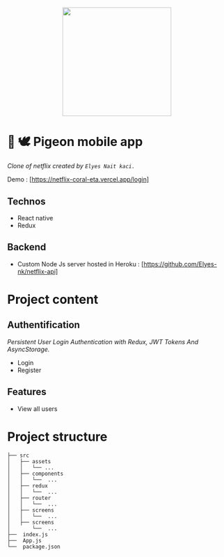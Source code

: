 <h1 align="center">
    <img height="250" src="https://icones.pro/wp-content/uploads/2021/04/icone-netflix-symbole-logo-original.png">
</h1>

# 📝 🕊 Pigeon mobile app
*Clone of netflix created by `Elyes Nait kaci.`*

Demo : [https://netflix-coral-eta.vercel.app/login]



## Technos
- React native
- Redux

## Backend
- Custom Node Js server hosted in Heroku : [https://github.com/Elyes-nk/netflix-api]

# Project content

## Authentification 
*Persistent User Login Authentication with Redux, JWT Tokens And AsyncStorage.*
- Login
- Register

## Features 
- View all users


# Project structure

```shell
├── src
│   ├── assets
│   │   └── ...
│   ├── components
│   │   └──  ...
│   ├── redux
│   │   └──  ...  
│   ├── router
│   │   └──  ...
│   ├── screens
│   │   └──  ...
│   ├── screens
│       └──  ...
├──  index.js
├──  App.js
└──  package.json
```
